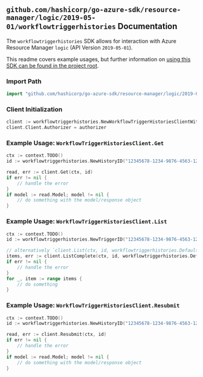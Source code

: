 
## `github.com/hashicorp/go-azure-sdk/resource-manager/logic/2019-05-01/workflowtriggerhistories` Documentation

The `workflowtriggerhistories` SDK allows for interaction with Azure Resource Manager `logic` (API Version `2019-05-01`).

This readme covers example usages, but further information on [using this SDK can be found in the project root](https://github.com/hashicorp/go-azure-sdk/tree/main/docs).

### Import Path

```go
import "github.com/hashicorp/go-azure-sdk/resource-manager/logic/2019-05-01/workflowtriggerhistories"
```


### Client Initialization

```go
client := workflowtriggerhistories.NewWorkflowTriggerHistoriesClientWithBaseURI("https://management.azure.com")
client.Client.Authorizer = authorizer
```


### Example Usage: `WorkflowTriggerHistoriesClient.Get`

```go
ctx := context.TODO()
id := workflowtriggerhistories.NewHistoryID("12345678-1234-9876-4563-123456789012", "example-resource-group", "workflowName", "triggerName", "historyName")

read, err := client.Get(ctx, id)
if err != nil {
	// handle the error
}
if model := read.Model; model != nil {
	// do something with the model/response object
}
```


### Example Usage: `WorkflowTriggerHistoriesClient.List`

```go
ctx := context.TODO()
id := workflowtriggerhistories.NewTriggerID("12345678-1234-9876-4563-123456789012", "example-resource-group", "workflowName", "triggerName")

// alternatively `client.List(ctx, id, workflowtriggerhistories.DefaultListOperationOptions())` can be used to do batched pagination
items, err := client.ListComplete(ctx, id, workflowtriggerhistories.DefaultListOperationOptions())
if err != nil {
	// handle the error
}
for _, item := range items {
	// do something
}
```


### Example Usage: `WorkflowTriggerHistoriesClient.Resubmit`

```go
ctx := context.TODO()
id := workflowtriggerhistories.NewHistoryID("12345678-1234-9876-4563-123456789012", "example-resource-group", "workflowName", "triggerName", "historyName")

read, err := client.Resubmit(ctx, id)
if err != nil {
	// handle the error
}
if model := read.Model; model != nil {
	// do something with the model/response object
}
```
